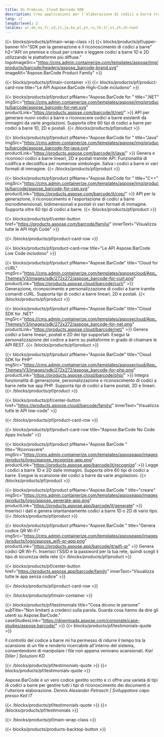 ```yaml
---
title: On Premise, Cloud Barcode SDK
description: Crea applicazioni per l'elaborazione di codici a barre tramite API High-Code o SDK basati su cloud. Utilizza app multipiattaforma per la generazione o il riconoscimento di codici a barre.
lang: it
langdirlevel: 2
locales: ar,de,es,fr,id,it,ja,ko,pl,pt,ru,th,tr,vi,zh,zh-hant
---
```


{{< blocks/products/pf/main-wrap-class >}}
{{< blocks/products/pf/upper-banner h1="SDK per la generazione e il riconoscimento di codici a barre" h2="API on premise e cloud per creare o leggere codici a barre 1D e 2D utilizzando le piattaforme più diffuse." logoImageSrc="https://cms.admin.containerize.com/templates/aspose/img/products/barcode/headers/aspose_barcode-brand.svg" imageAlt="Aspose.BarCode Product Family" >}}

{{< blocks/products/pf/main-container >}}
{{< blocks/products/pf/product-card-row title="Le API Aspose.BarCode High-Code includono" >}}

{{< blocks/products/pf/product pfName="Aspose.BarCode for " title=".NET" imgSrc="https://cms.admin.containerize.com/templates/aspose/img/products/barcode/aspose_barcode-for-net.svg" productLink="https://products.aspose.com/barcode/it/net/" >}}
API per generare nuovi codici a barre o riconoscere codici a barre esistenti da immagini da varie angolazioni. Supporta oltre 60 tipi di codici a barre per codici a barre 1D, 2D e postali.
{{< /blocks/products/pf/product >}}

{{< blocks/products/pf/product pfName="Aspose.BarCode for " title="Java" imgSrc="https://cms.admin.containerize.com/templates/aspose/img/products/barcode/aspose_barcode-for-java.svg" productLink="https://products.aspose.com/barcode/it/java/" >}}
Genera o riconosci codici a barre lineari, 2D e postali tramite API. Funzionalità di codifica e decodifica per numerose simbologie. Salva i codici a barre in vari formati di immagine.
{{< /blocks/products/pf/product >}}

{{< blocks/products/pf/product pfName="Aspose.BarCode for " title="C++" imgSrc="https://cms.admin.containerize.com/templates/aspose/img/products/barcode/aspose_barcode-for-cpp.svg" productLink="https://products.aspose.com/barcode/it/cpp/" >}}
API per la generazione, il riconoscimento e l'esportazione di codici a barre monodimensionali, bidimensionali e postali in vari formati di immagine. Supporta oltre 60 tipi di codici a barre.
{{< /blocks/products/pf/product >}}

{{< blocks/products/pf/center-button href="https://products.aspose.com/barcode/family/" innerText="Visualizza tutte le API High Code" >}}

{{< /blocks/products/pf/product-card-row >}}

{{< blocks/products/pf/product-card-row title="Le API Aspose.BarCode Low Code includono" >}}

{{< blocks/products/pf/product pfName="Aspose.BarCode" title="Cloud for cURL" imgSrc="https://cms.admin.containerize.com/templates/asposecloud/App_Themes/V3/images/sdk/272x272/aspose_barcode-for-curl.png" productLink="https://products.aspose.cloud/barcode/curl/" >}}
Generazione, riconoscimento e personalizzazione di codici a barre tramite comandi cURL. Supporta tipi di codici a barre lineari, 2D e postali.
{{< /blocks/products/pf/product >}}

{{< blocks/products/pf/product pfName="Aspose.BarCode" title="Cloud SDK for .NET" imgSrc="https://cms.admin.containerize.com/templates/asposecloud/App_Themes/V3/images/sdk/272x272/aspose_barcode-for-net.png" productLink="https://products.aspose.cloud/barcode/net/" >}}
Genera codici a barre lineari, postali e 2D dei tipi supportati. Esegui la personalizzazione del codice a barre su piattaforme in grado di chiamare le API REST.
{{< /blocks/products/pf/product >}}

{{< blocks/products/pf/product pfName="Aspose.BarCode" title="Cloud SDK for PHP" imgSrc="https://cms.admin.containerize.com/templates/asposecloud/App_Themes/V3/images/sdk/272x272/aspose_barcode-for-php.png" productLink="https://products.aspose.cloud/barcode/php/" >}}
Integra funzionalità di generazione, personalizzazione e riconoscimento di codici a barre nelle tue app PHP. Supporta tipi di codici a barre postali, 2D e lineari.
{{< /blocks/products/pf/product >}}

{{< blocks/products/pf/center-button href="https://products.aspose.cloud/barcode/family/" innerText="Visualizza tutte le API low-code" >}}

{{< /blocks/products/pf/product-card-row >}}

{{< blocks/products/pf/product-card-row title="Aspose.BarCode No Code Apps Include" >}}

{{< blocks/products/pf/product pfName="Aspose.BarCode " title="Riconoscere" imgSrc="https://cms.admin.containerize.com/templates/asposeapp/images/products/logo/aspose_recognize-app.png" productLink="https://products.aspose.app/barcode/it/recognize" >}}
Legge i codici a barre 1D e 2D dalle immagini. Supporta oltre 60 tipi di codici a barre. Esegue la scansione dei codici a barre da varie angolazioni.
{{< /blocks/products/pf/product >}}

{{< blocks/products/pf/product pfName="Aspose.BarCode " title="creare" imgSrc="https://cms.admin.containerize.com/templates/asposeapp/images/products/logo/aspose_generate-app.png" productLink="https://products.aspose.app/barcode/it/generate" >}}
Inserisci i dati e genera istantaneamente codici a barre 1D o 2D di vario tipo.
{{< /blocks/products/pf/product >}}

{{< blocks/products/pf/product pfName="Aspose.BarCode " title="Genera codice QR Wi-Fi" imgSrc="https://cms.admin.containerize.com/templates/asposeapp/images/products/logo/aspose_wifi-qr-app.png" productLink="https://products.aspose.app/barcode/it/wifi-qr" >}}
Genera codici QR Wi-Fi. Inserisci l'SSID e la password per la tua rete, quindi scegli il tipo di sicurezza della rete
{{< /blocks/products/pf/product >}}

{{< blocks/products/pf/center-button href="https://products.aspose.app/barcode/family" innerText="Visualizza tutte le app senza codice" >}}

{{< /blocks/products/pf/product-card-row >}}

{{< /blocks/products/pf/main-container >}}

<!--peoplesSayingSection-->
{{< blocks/products/pf/testimonials title="Cosa dicono le persone" subTitle="Non limitarti a crederci sulla parola. Guarda cosa hanno da dire gli utenti su Aspose.BarCode." caseStudiesLink="https://downloads.aspose.com/corporate/case-studies/aspose.barcode/" >}}
{{< blocks/products/pf/testimonials-quote >}}
<p class="first">
 Il controllo del codice a barre mi ha permesso di ridurre il tempo tra la scansione di un file e renderlo ricercabile all'interno del sistema, consentendomi di manipolare i file non appena venivano scansionati. <em>Kiel Diller | Soluzioni KD</em>
</p>
{{< /blocks/products/pf/testimonials-quote >}}
{{< blocks/products/pf/testimonials-quote >}}
<p class="second">
 Aspose.BarCode è un vero codice gestito scritto e ci offre una varietà di tipi di codici a barre per gestire tutti i tipi di riconoscimento dei documenti e l'ulteriore elaborazione. <em>Dennis Alexander Petrasch | Sviluppatore capo presso Keil IT</em>
</p>
{{< /blocks/products/pf/testimonials-quote >}}
{{< /blocks/products/pf/testimonials >}}
<!--peoplesSayingSection End-->

{{< /blocks/products/pf/main-wrap-class >}}

{{< blocks/products/products-backtop-button >}}